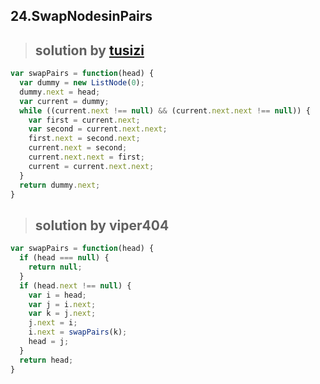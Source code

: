 ## 24.SwapNodesinPairs
> ## solution by [tusizi](https://discuss.leetcode.com/topic/10649/my-simple-java-solution-for-share)

```javascript
var swapPairs = function(head) {
  var dummy = new ListNode(0);
  dummy.next = head;
  var current = dummy;
  while ((current.next !== null) && (current.next.next !== null)) {
    var first = current.next;
    var second = current.next.next;
    first.next = second.next;
    current.next = second;
    current.next.next = first;
    current = current.next.next;
  }
  return dummy.next;
}
```
> ## solution by viper404

```javascript
var swapPairs = function(head) {
  if (head === null) {
    return null;
  }
  if (head.next !== null) {
    var i = head;
    var j = i.next;
    var k = j.next;
    j.next = i;
    i.next = swapPairs(k);
    head = j;
  }
  return head;
}
```
